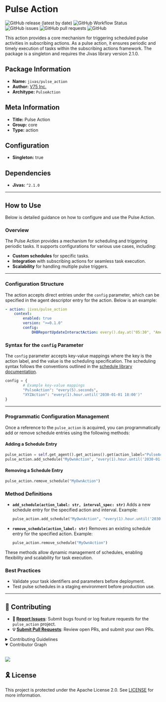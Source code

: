 # Pulse Action

![GitHub release (latest by date)](https://img.shields.io/github/v/release/TrueSelph/pulse_action)
![GitHub Workflow Status](https://img.shields.io/github/actions/workflow/status/TrueSelph/pulse_action/test-pulse_action.yaml)
![GitHub issues](https://img.shields.io/github/issues/TrueSelph/pulse_action)
![GitHub pull requests](https://img.shields.io/github/issues-pr/TrueSelph/pulse_action)
![GitHub](https://img.shields.io/github/license/TrueSelph/pulse_action)

This action provides a core mechanism for triggering scheduled pulse activities in subscribing actions. As a pulse action, it ensures periodic and timely execution of tasks within the subscribing actions framework. The package is a singleton and requires the Jivas library version 2.1.0.

## Package Information

- **Name:** `jivas/pulse_action`
- **Author:** [V75 Inc.](https://v75inc.com/)
- **Architype:** `PulseAction`

## Meta Information

- **Title:** Pulse Action
- **Group:** core
- **Type:** action

## Configuration

- **Singleton:** true

## Dependencies

- **Jivas:** `^2.1.0`

---

## How to Use

Below is detailed guidance on how to configure and use the Pulse Action.

### Overview

The Pulse Action provides a mechanism for scheduling and triggering periodic tasks. It supports configurations for various use cases, including:

- **Custom schedules** for specific tasks.
- **Integration** with subscribing actions for seamless task execution.
- **Scalability** for handling multiple pulse triggers.

---

### Configuration Structure

The action accepts direct entries under the `config` parameter, which can be specified in the agent descriptor entry for the action. Below is an example:

```yaml
- action: jivas/pulse_action
    context:
        enabled: true
        version: ">=0.1.0"
        config:
            DHBReportUpdateInteractAction: every().day.at("05:30", "America/Guyana")
```

### Syntax for the `config` Parameter

The `config` parameter accepts key-value mappings where the key is the action label, and the value is the scheduling specification. The scheduling syntax follows the conventions outlined in the [schedule library documentation](https://schedule.readthedocs.io/en/stable/examples.html).

```python
config = {
        # Example key-value mappings
        "PulseAction": "every(5).seconds",
        "XYZAction": "every(1).hour.until('2030-01-01 18:00')"
}
```

---

### Programmatic Configuration Management

Once a reference to the `pulse_action` is acquired, you can programmatically add or remove schedule entries using the following methods:

#### Adding a Schedule Entry

```python
pulse_action = self.get_agent().get_actions().get(action_label="PulseAction")
pulse_action.add_schedule("MyOwnAction", "every(1).hour.until('2030-01-01 18:00')")
```

#### Removing a Schedule Entry

```python
pulse_action.remove_schedule("MyOwnAction")
```

### Method Definitions

- **`add_schedule(action_label: str, interval_spec: str)`**
    Adds a new schedule entry for the specified action and interval.
    Example:
    ```python
    pulse_action.add_schedule("MyOwnAction", "every(1).hour.until('2030-01-01 18:00')")
    ```

- **`remove_schedule(action_label: str)`**
    Removes an existing schedule entry for the specified action.
    Example:
    ```python
    pulse_action.remove_schedule("MyOwnAction")
    ```

These methods allow dynamic management of schedules, enabling flexibility and scalability for task execution.

### Best Practices
- Validate your task identifiers and parameters before deployment.
- Test pulse schedules in a staging environment before production use.

---

## 🔰 Contributing

- **🐛 [Report Issues](https://github.com/TrueSelph/pulse_action/issues)**: Submit bugs found or log feature requests for the `pulse_action` project.
- **💡 [Submit Pull Requests](https://github.com/TrueSelph/pulse_action/blob/main/CONTRIBUTING.md)**: Review open PRs, and submit your own PRs.

<details closed>
<summary>Contributing Guidelines</summary>

1. **Fork the Repository**: Start by forking the project repository to your GitHub account.
2. **Clone Locally**: Clone the forked repository to your local machine using a git client.
   ```sh
   git clone https://github.com/TrueSelph/pulse_action
   ```
3. **Create a New Branch**: Always work on a new branch, giving it a descriptive name.
   ```sh
   git checkout -b new-feature-x
   ```
4. **Make Your Changes**: Develop and test your changes locally.
5. **Commit Your Changes**: Commit with a clear message describing your updates.
   ```sh
   git commit -m 'Implemented new feature x.'
   ```
6. **Push to GitHub**: Push the changes to your forked repository.
   ```sh
   git push origin new-feature-x
   ```
7. **Submit a Pull Request**: Create a PR against the original project repository. Clearly describe the changes and their motivations.
8. **Review**: Once your PR is reviewed and approved, it will be merged into the main branch. Congratulations on your contribution!
</details>

<details open>
<summary>Contributor Graph</summary>
<br>
<p align="left">
    <a href="https://github.com/TrueSelph/pulse_action/graphs/contributors">
        <img src="https://contrib.rocks/image?repo=TrueSelph/pulse_action" />
   </a>
</p>
</details>

## 🎗 License

This project is protected under the Apache License 2.0. See [LICENSE](../LICENSE) for more information.